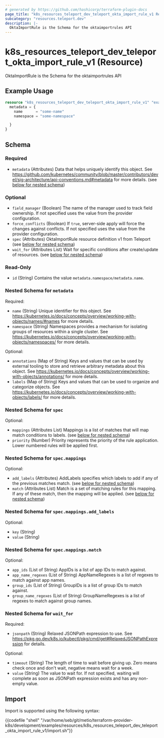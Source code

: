 ```yaml
---
# generated by https://github.com/hashicorp/terraform-plugin-docs
page_title: "k8s_resources_teleport_dev_teleport_okta_import_rule_v1 Resource - terraform-provider-k8s"
subcategory: "resources.teleport.dev"
description: |-
  OktaImportRule is the Schema for the oktaimportrules API
---
```


# k8s_resources_teleport_dev_teleport_okta_import_rule_v1 (Resource)

OktaImportRule is the Schema for the oktaimportrules API

## Example Usage

```terraform
resource "k8s_resources_teleport_dev_teleport_okta_import_rule_v1" "example" {
  metadata = {
    name      = "some-name"
    namespace = "some-namespace"

  }
}
```

<!-- schema generated by tfplugindocs -->
## Schema

### Required

- `metadata` (Attributes) Data that helps uniquely identify this object. See https://github.com/kubernetes/community/blob/master/contributors/devel/sig-architecture/api-conventions.md#metadata for more details. (see [below for nested schema](#nestedatt--metadata))

### Optional

- `field_manager` (Boolean) The name of the manager used to track field ownership. If not specified uses the value from the provider configuration.
- `force_conflicts` (Boolean) If `true`, server-side apply will force the changes against conflicts. If not specified uses the value from the provider configuration.
- `spec` (Attributes) OktaImportRule resource definition v1 from Teleport (see [below for nested schema](#nestedatt--spec))
- `wait_for` (Attributes List) Wait for specific conditions after create/update of resources. (see [below for nested schema](#nestedatt--wait_for))

### Read-Only

- `id` (String) Contains the value `metadata.namespace/metadata.name`.

<a id="nestedatt--metadata"></a>
### Nested Schema for `metadata`

Required:

- `name` (String) Unique identifier for this object. See https://kubernetes.io/docs/concepts/overview/working-with-objects/names/#names for more details.
- `namespace` (String) Namespaces provides a mechanism for isolating groups of resources within a single cluster. See https://kubernetes.io/docs/concepts/overview/working-with-objects/namespaces/ for more details.

Optional:

- `annotations` (Map of String) Keys and values that can be used by external tooling to store and retrieve arbitrary metadata about this object. See https://kubernetes.io/docs/concepts/overview/working-with-objects/annotations/ for more details.
- `labels` (Map of String) Keys and values that can be used to organize and categorize objects. See https://kubernetes.io/docs/concepts/overview/working-with-objects/labels/ for more details.


<a id="nestedatt--spec"></a>
### Nested Schema for `spec`

Optional:

- `mappings` (Attributes List) Mappings is a list of matches that will map match conditions to labels. (see [below for nested schema](#nestedatt--spec--mappings))
- `priority` (Number) Priority represents the priority of the rule application. Lower numbered rules will be applied first.

<a id="nestedatt--spec--mappings"></a>
### Nested Schema for `spec.mappings`

Optional:

- `add_labels` (Attributes) AddLabels specifies which labels to add if any of the previous matches match. (see [below for nested schema](#nestedatt--spec--mappings--add_labels))
- `match` (Attributes List) Match is a set of matching rules for this mapping. If any of these match, then the mapping will be applied. (see [below for nested schema](#nestedatt--spec--mappings--match))

<a id="nestedatt--spec--mappings--add_labels"></a>
### Nested Schema for `spec.mappings.add_labels`

Optional:

- `key` (String)
- `value` (String)


<a id="nestedatt--spec--mappings--match"></a>
### Nested Schema for `spec.mappings.match`

Optional:

- `app_ids` (List of String) AppIDs is a list of app IDs to match against.
- `app_name_regexes` (List of String) AppNameRegexes is a list of regexes to match against app names.
- `group_ids` (List of String) GroupIDs is a list of group IDs to match against.
- `group_name_regexes` (List of String) GroupNameRegexes is a list of regexes to match against group names.




<a id="nestedatt--wait_for"></a>
### Nested Schema for `wait_for`

Required:

- `jsonpath` (String) Relaxed JSONPath expression to use. See https://pkg.go.dev/k8s.io/kubectl/pkg/cmd/get#RelaxedJSONPathExpression for details.

Optional:

- `timeout` (String) The length of time to wait before giving up. Zero means check once and don't wait, negative means wait for a week.
- `value` (String) The value to wait for. If not specified, waiting will complete as soon as JSONPath expression exists and has any non-empty value.

## Import

Import is supported using the following syntax:

{{codefile "shell" "/var/home/seb/git/metio/terraform-provider-k8s/development/examples/resources/k8s_resources_teleport_dev_teleport_okta_import_rule_v1/import.sh"}}
